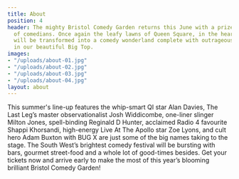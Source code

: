 ```yaml
---
title: About
position: 4
header: The mighty Bristol Comedy Garden returns this June with a prize-winning crop
  of comedians. Once again the leafy lawns of Queen Square, in the heart of the city,
  will be transformed into a comedy wonderland complete with outrageously good line-ups
  in our beautiful Big Top.
images:
- "/uploads/about-01.jpg"
- "/uploads/about-02.jpg"
- "/uploads/about-03.jpg"
- "/uploads/about-04.jpg"
layout: about
---
```


This summer's line-up features the whip-smart QI star Alan Davies, The Last Leg’s master observationalist Josh Widdicombe, one-liner slinger Milton Jones, spell-binding Reginald D Hunter, acclaimed Radio 4 favourite Shappi Khorsandi, high-energy Live At The Apollo star Zoe Lyons, and cult hero Adam Buxton with BUG X are just some of the big names taking to the stage.
The South West’s brightest comedy festival will be bursting with bars, gourmet street-food and a whole lot of good-times besides. Get your tickets now and arrive early to make the most of this year’s blooming brilliant Bristol Comedy Garden!